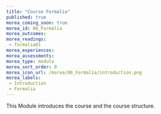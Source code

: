 ```yaml
---
title: "Course Formalia"
published: true
morea_coming_soon: true
morea_id: 00_Formalia
morea_outcomes:
morea_readings:
 - formalia01
morea_experiences:
morea_assessments:
morea_type: module
morea_sort_order: 0
morea_icon_url: /morea/00_Formalia/introduction.png
morea_labels:
 - Introduction
 - Formalia
---
```


This Module introduces the course and the course structure.